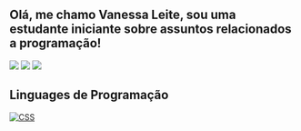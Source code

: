 ## Olá, me chamo Vanessa Leite, sou uma estudante iniciante sobre assuntos relacionados a programação!
 
<div> 
  <a href="https://www.instagram.com/imvanessaleite?igsh=MTZrc2ppZm53em9tNg=" target="_blank"><img src="https://img.shields.io/badge/-Instagram-%23E4405F?style=for-the-badge&logo=instagram&logoColor=white" target="_blank"></a>
  <a href = "mailto: vanessabsleite173@gmail.com"><img src="https://img.shields.io/badge/-Gmail-%23333?style=for-the-badge&logo=gmail&logoColor=white" target="_blank"></a>
  <a href="https://www.linkedin.com/in/vanessa-leite-22a28a2b1" target="_blank"><img src="https://img.shields.io/badge/-LinkedIn-%230077B5?style=for-the-badge&logo=linkedin&logoColor=white" target="_blank"></a> 
  
</div>

<div> 

## Linguages de Programação 

[![CSS](https://img.shields.io/badge/CSS-1572B6?logo=css3&logoColor=fff)](#)